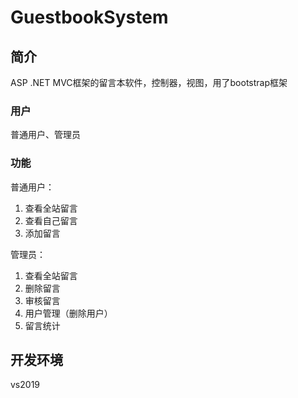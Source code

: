 # GuestbookSystem

## 简介
ASP .NET MVC框架的留言本软件，控制器，视图，用了bootstrap框架

### 用户
普通用户、管理员

### 功能
普通用户：
1. 查看全站留言
2. 查看自己留言
3. 添加留言

管理员：
1. 查看全站留言
2. 删除留言
3. 审核留言
4. 用户管理（删除用户）
5. 留言统计
## 开发环境
vs2019
